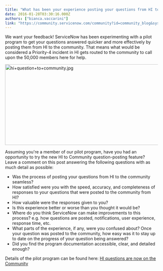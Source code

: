 ```yaml
---
title: "What has been your experience posting your questions from HI to the Community"
date: 2016-01-28T03:30:16.000Z
authors: ["bianca.vaccarini"]
link: "https://community.servicenow.com/community?id=community_blog&sys_id=a68c2ae1dbd0dbc01dcaf3231f9619a4"
---
```

<p>We want your feedback! ServiceNow has been experimenting with a pilot program to get your questions answered quicker and more effectively by posting them from HI to the community. That means what would be considered a Priority-4 incident in HI gets routed to the community to call upon the 50,000 members here for help.</p><p></p><p><img   alt="hi+question+to+community.jpg" class="image-1 jive-image" src="a46df44adb9497041dcaf3231f9619a9.iix" style="line-height: 1.5; width: 620px; height: 266px; display: block; margin-left: auto; margin-right: auto;"/></p><p></p><p>Assuming you're a member of our pilot program, have you had an opportunity to try the new HI to Community question-posting feature? Leave a comment on this post answering the following questions with as much detail as possible:</p><p></p><ul><li>Was the process of posting your questions from HI to the community seamless?</li><li>How satisfied were you with the speed, accuracy, and completeness of responses to your questions that were posted to the community from HI?</li><li>How valuable were the responses given to you?</li><li>Is this experience better or worse than you thought it would be?</li><li>Where do you think ServiceNow can make improvements to this process? e.g. how questions are posted, notifications, user experience, response time, etc.</li><li>What parts of the experience, if any, were you confused about? Once your question was posted to the community, how easy was it to stay up to date on the progress of your question being answered?</li><li>Did you find the program documentation accessible, clear, and detailed enough?</li></ul><p></p><p>Details of the pilot program can be found here: <a title="HI questions are now on the Community" __default_attr="4962" __jive_macro_name="blogpost" class="jive_macro jive_macro_blogpost" data-orig-content="HI questions are now on the Community" data-renderedposition="668.4000244140625_303.6237487792969_271_17" href="/community?id=community_blog&sys_id=612d66e5dbd0dbc01dcaf3231f961921">HI questions are now on the Community</a></p>